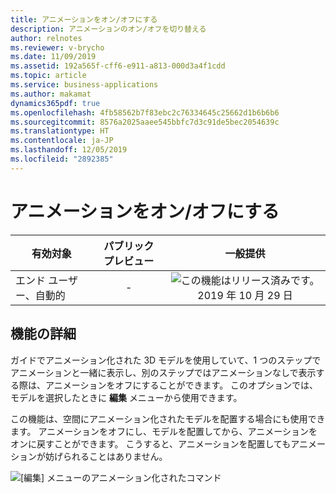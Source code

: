 ```yaml
---
title: アニメーションをオン/オフにする
description: アニメーションのオン/オフを切り替える
author: relnotes
ms.reviewer: v-brycho
ms.date: 11/09/2019
ms.assetid: 192a565f-cff6-e911-a813-000d3a4f1cdd
ms.topic: article
ms.service: business-applications
ms.author: makamat
dynamics365pdf: true
ms.openlocfilehash: 4fb58562b7f83ebc2c76334645c25662d1b6b6b6
ms.sourcegitcommit: 8576a2025aaee545bbfc7d3c91de5bec2054639c
ms.translationtype: HT
ms.contentlocale: ja-JP
ms.lasthandoff: 12/05/2019
ms.locfileid: "2892385"
---
```

# <a name="turn-animations-on-or-off"></a>アニメーションをオン/オフにする


| 有効対象    |  パブリック プレビュー | 一般提供 | 
| ---------- | :----------: |:----------: |
|エンド ユーザー、自動的|-| ![この機能はリリース済みです。](/dynamics365-release-plan/media/green-checkmark.png "この機能はリリース済みです。") 2019 年 10 月 29 日|






## <a name="feature-details"></a>機能の詳細
<!--feature detail start -->
ガイドでアニメーション化された 3D モデルを使用していて、1 つのステップでアニメーションと一緒に表示し、別のステップではアニメーションなしで表示する際は、アニメーションをオフにすることができます。 このオプションでは、モデルを選択したときに **編集** メニューから使用できます。 

この機能は、空間にアニメーション化されたモデルを配置する場合にも使用できます。 アニメーションをオフにし、モデルを配置してから、アニメーションをオンに戻すことができます。 こうすると、アニメーションを配置してもアニメーションが妨げられることはありません。
<!--feature detail end -->

![[編集] メニューのアニメーション化されたコマンド](media/edit-animations.png "[編集] メニューのアニメーション化されたコマンド")
<!-- Picture 1 -->









